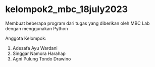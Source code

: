 # kelompok2_mbc_18july2023
Membuat beberapa program dari tugas yang diberikan oleh MBC Lab dengan menggunakan Python

Anggota Kelompok:
1. Adesafa Ayu Wardani
2. Singgar Namora Harahap
3. Agni Pulung Tondo Drawino
